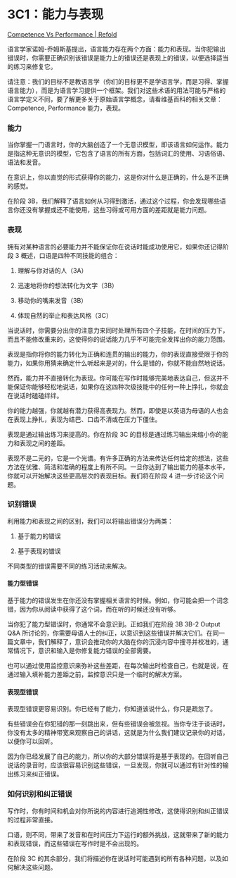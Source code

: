 # 3C1：能力与表现

[Competence Vs Performance | Refold](https://refold.la/roadmap/stage-3/c/competence-vs-performance)

语言学家诺姆-乔姆斯基提出，语言能力存在两个方面：能力和表现。当你犯输出错误时，你需要正确识别该错误是能力上的错误还是表现上的错误，以便选择适当的练习来修复它。

请注意：我们的目标不是教语言学（你们的目标更不是学语言学，而是习得、掌握语言能力），而是为语言学习提供一个框架。我们对这些术语的用法可能与严格的语言学定义不同，要了解更多关于原始语言学概念，请看维基百科的相关文章：Competence, Performance 能力，表现。

### 能力

当你掌握一门语言时，你的大脑创造了一个无意识模型，即该语言如何运作。能力是指这种无意识的模型，它包含了语言的所有方面，包括词汇的使用、习语俗语、语法和发音。

在意识上，你以直觉的形式获得你的能力，这是你对什么是正确的，什么是不正确的感觉。

在阶段 3B，我们解释了语言如何从习得到激活，通过这个过程，你会发现哪些语言你还没有掌握或还不能使用，这些习得或可用方面的差距就是能力问题。

### 表现

拥有对某种语言的必要能力并不能保证你在说话时能成功使用它，如果你还记得阶段 3 概述，口语是四种不同技能的组合：

1. 理解与你对话的人（3A）

2. 迅速地将你的想法转化为文字（3B）

3. 移动你的嘴来发音（3B）

4. 体现自然的举止和表达风格（3C）

当说话时，你需要分出你的注意力来同时处理所有四个子技能，在时间的压力下，而且不能修改重来的，这使得你的说话能力几乎不可能完全发挥出你的能力范围。

表现是指你将你的能力转化为正确和连贯的输出的能力，你的表现直接受限于你的能力，如果你用猜来确定什么听起来是对的，什么是错的，你就不能自然地说话。

然而，能力并不直接转化为表现。你可能在写作时能够完美地表达自己，但这并不能保证你能够轻松地说话，如果你在这四种次级技能中的任何一种上挣扎，你就会在说话时磕磕绊绊。

你的能力越强，你就越有潜力获得高表现力。然而，即使是以英语为母语的人也会在表现上挣扎，表现为结巴、口齿不清或在压力下僵住。

表现是通过输出练习来提高的。你在阶段 3C 的目标是通过练习输出来缩小你的能力和表现之间的差距。

表现不是二元的，它是一个光谱。有许多正确的方法来传达任何给定的想法，这些方法在优雅、简洁和准确的程度上有所不同。一旦你达到了输出能力的基本水平，你就可以开始解决这些更高层次的表现目标。我们将在阶段 4 进一步讨论这个问题。

### 识别错误

利用能力和表现之间的区别，我们可以将输出错误分为两类：

1. 基于能力的错误

2. 基于表现的错误

不同类型的错误需要不同的练习活动来解决。

#### 能力型错误

基于能力的错误发生在你还没有掌握相关语言的时候。例如，你可能会把一个词念错，因为你从阅读中获得了这个词，而在听的时候还没有听够。

当你犯了能力型错误时，你通常不会意识到。正如我们在阶段 3B 3B-2 Output Q&A 所讨论的，你需要母语人士的纠正，以意识到这些错误并解决它们。在同一篇文章中，我们解释了，意识会推动你的大脑在你的沉浸内容中搜寻并校准的，通常情况下，意识和输入是你修复能力错误的全部需要。

也可以通过使用监控意识来弥补这些差距，在每次输出时检查自己，也就是说，在通过输入填补能力差距之前，监控意识只是一个临时的解决方案。

#### 表现型错误

表现型错误更容易识别。你已经有了能力，你知道该说什么，你只是疏忽了。

有些错误会在你犯错的那一刻跳出来，但有些错误会被忽视。当你专注于谈话时，你没有太多的精神带宽来观察自己的讲话，这就是为什么我们建议记录你的对话，以便你可以回听。

因为你已经发展了自己的能力，所以你的大部分错误将是基于表现的。在回听自己说话的录音时，应该很容易识别这些错误，一旦发现，你就可以通过有针对性的输出练习来纠正错误。

### 如何识别和纠正错误

写作时，你有时间和机会对你所说的内容进行追溯性修改，这使得识别和纠正错误的过程非常直接。

口语，则不同，带来了发音和在时间压力下运行的额外挑战，这就带来了新的能力和表现错误，而这些错误在写作时是不会出现的。

在阶段 3C 的其余部分，我们将描述你在说话时可能遇到的所有各种问题，以及如何解决这些问题。